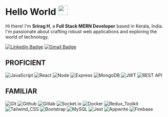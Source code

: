 
# Hello World <img src="https://raw.githubusercontent.com/aemmadi/aemmadi/master/wave.gif" width="30">

Hi there! I'm __Srirag H__, a **Full Stack MERN Developer** based in Kerala, India. I'm passionate about crafting robust web applications and exploring the world of technology.

[![Linkedin Badge](https://img.shields.io/badge/-Srirag_H-blue?style=flat-square&logo=Linkedin&logoColor=white&link=https://www.linkedin.com/in/srirag-h-b30a77225/)](https://www.linkedin.com/in/srirag-h-b30a77225/)
[![Gmail Badge](https://img.shields.io/badge/-sriraghariharan108-c14438?style=flat-square&logo=Gmail&logoColor=white&link=mailto:sriraghariharan108@gmail.com)](mailto:sriraghariharan108@gmail.com)

## PROFICIENT

![JavaScript](https://img.shields.io/badge/-JavaScript-black?style=flat-square&logo=javascript)
![React](https://img.shields.io/badge/-React-black?style=flat-square&logo=react)
![Node](https://img.shields.io/badge/-Node.js-black?style=flat-square&logo=nodedotjs)
![Express](https://img.shields.io/badge/-Express.js-black?style=flat-square&logo=express)
![MongoDB](https://img.shields.io/badge/-MongoDB-black?style=flat-square&logo=mongodb)
![JWT](https://img.shields.io/badge/-JWT-black?style=flat-square&logo=jsonwebtokens)
![REST API](https://img.shields.io/badge/-REST_API-black?style=flat-square&logo=rss)

## FAMILIAR
![Git](https://img.shields.io/badge/-Git-black?style=flat-square&logo=git)
![Github](https://img.shields.io/badge/-Github-770704?style=flat-square&logo=github)
![Gitlab](https://img.shields.io/badge/-Gitlab-black?style=flat-square&logo=gitlab)
![Socket.io](https://img.shields.io/badge/-Socket.io-8f7730?style=flat-square&logo=socketdotio)
![Docker](https://img.shields.io/badge/-Docker-black?style=flat-square&logo=docker)
![Redux_Toolkit](https://img.shields.io/badge/-Redux_Toolkit-663399?style=flat-square&logo=redux)
![Tailwind_CSS](https://img.shields.io/badge/-Tailwind_CSS-black?style=flat-square&logo=tailwindcss)
![Bootstrap](https://img.shields.io/badge/-Bootstrap-967bb6?style=flat-square&logo=bootstrap)
![MySQL](https://img.shields.io/badge/-MySQL-black?style=flat-square&logo=mysql)
![Jest](https://img.shields.io/badge/-Jest-fe5a1d?style=flat-square&logo=jest)
![Appwrite](https://img.shields.io/badge/-Appwrite-black?style=flat-square&logo=appwrite)
![Firebase](https://img.shields.io/badge/-Firebase-b78727?style=flat-square&logo=firebase)

